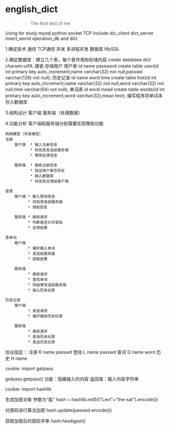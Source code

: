 # english_dict
>>The first test of me

Using for study mysql python socket TCP 
Include dic_client dict_server insert_world operation_db and dict

1.确定技术
    通信      TCP通信
    并发      多进程并发
    数据库     MySQL

2.确定数据库：建立几个表，每个表作用和存储内容
    create database dict charset=utf8;
    建表
    存储用户   用户表 id  name   password
    create table user(id int primary key auto_increment,name varchar(32) not null,passwd varchar(128) not null);
    历史记录         id  name   word    time
    create table hist(id int primary key auto_increment,name varchar(32) not null,word varchar(32) not null,time varchar(64) not null);
    单词表           id  word   mead
    create table words(id int primary key auto_increment,word varchar(32),mean text);
    编写程序将单词本存入数据库

3.结构设计
    客户端
    服务端（处理数据）

4.功能分析
    客户端和服务端分别需要实现哪些功能

    网络模型（并发模型）
    注册
        客户端  * 输入注册信息
               * 将信息发送给服务端
               * 等待反馈信息

        服务端  * 接收注册信息
               * 验证用户是否存在
               * 插入数据库
               * 将信息反馈给客户端

    登录
        客户端 * 输入登陆信息
              * 将信息发给服务器
              * 得到回复

        服务端 * 接收请求
              * 判断是否允许登陆
              * 反馈结果

    查单词
        客户端
              * 循环输入单词
              * 发送给服务器
              * 获取结果

        服务端
              * 接收请求
              * 查找单词
              * 将结果发送给服务端
              * 插入历史纪录

    历史记录
        客户端
              * 发送请求
              * 循环接收历史纪录

        服务端
              * 接收请求
              * 查询历史纪录
              * 发送历史纪录


协议指定：
           注册  R  name   passwd
           登陆  L  name   passwd
           查词  Q  name   word
           历史  H  name



cookie: import getpass

getpass.getpass()
功能：隐藏输入的内容
返回值：输入内容字符串


cookie:
 import hashlib

生成加密对象 参数为“盐”
 hash = hashlib.md5(("Levi"+"the-sat").encode())

对密码进行算法加密
 hash.update(passwd.encode())

获取加密后的密码字串
 hash.hexdigest()
